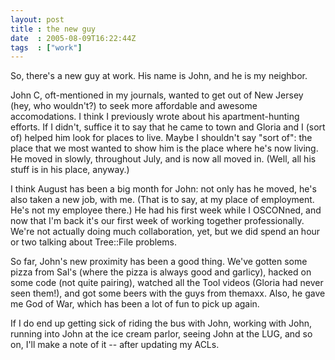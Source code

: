 ```yaml
---
layout: post
title : the new guy
date  : 2005-08-09T16:22:44Z
tags  : ["work"]
---
```

So, there's a new guy at work.  His name is John, and he is my neighbor.

John C, oft-mentioned in my journals, wanted to get out of New Jersey (hey, who wouldn't?) to seek more affordable and awesome accomodations.  I think I previously wrote about his apartment-hunting efforts.  If I didn't, suffice it to say that he came to town and Gloria and I (sort of) helped him look for places to live.  Maybe I shouldn't say "sort of": the place that we most wanted to show him is the place where he's now living.  He moved in slowly, throughout July, and is now all moved in.  (Well, all his stuff is in his place, anyway.)

I think August has been a big month for John: not only has he moved, he's also taken a new job, with me.  (That is to say, at my place of employment.  He's not my employee there.)  He had his first week while I OSCONned, and now that I'm back it's our first week of working together professionally.  We're not actually doing much collaboration, yet, but we did spend an hour or two talking about Tree::File problems.

So far, John's new proximity has been a good thing.  We've gotten some pizza from Sal's (where the pizza is always good and garlicy), hacked on some code (not quite pairing), watched all the Tool videos (Gloria had never seen them!), and got some beers with the guys from themaxx.  Also, he gave me God of War, which has been a lot of fun to pick up again.

If I do end up getting sick of riding the bus with John, working with John, running into John at the ice cream parlor, seeing John at the LUG, and so on, I'll make a note of it -- after updating my ACLs. 
